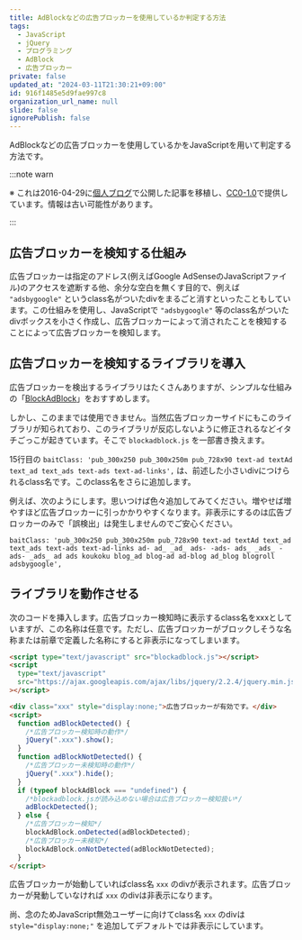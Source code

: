 ```yaml
---
title: AdBlockなどの広告ブロッカーを使用しているか判定する方法
tags:
  - JavaScript
  - jQuery
  - プログラミング
  - AdBlock
  - 広告ブロッカー
private: false
updated_at: "2024-03-11T21:30:21+09:00"
id: 916f1485e5d9fae997c8
organization_url_name: null
slide: false
ignorePublish: false
---
```


AdBlockなどの広告ブロッカーを使用しているかをJavaScriptを用いて判定する方法です。

:::note warn

※ これは2016-04-29に[個人ブログ](https://bicstone.me)で公開した記事を移植し、[CC0-1.0](https://creativecommons.org/publicdomain/zero/1.0/deed.ja)で提供しています。情報は古い可能性があります。

:::

## 広告ブロッカーを検知する仕組み

広告ブロッカーは指定のアドレス(例えばGoogle AdSenseのJavaScriptファイル)のアクセスを遮断する他、余分な空白を無くす目的で、例えば `"adsbygoogle"` というclass名がついたdivをまるごと消すといったこともしています。この仕組みを使用し、JavaScriptで `"adsbygoogle"` 等のclass名がついたdivボックスを小さく作成し、広告ブロッカーによって消されたことを検知することによって広告ブロッカーを検知します。

## 広告ブロッカーを検知するライブラリを導入

広告ブロッカーを検出するライブラリはたくさんありますが、シンプルな仕組みの「[BlockAdBlock](https://github.com/sitexw/BlockAdBlock)」をおすすめします。

しかし、このままでは使用できません。当然広告ブロッカーサイドにもこのライブラリが知られており、このライブラリが反応しないように修正されるなどイタチごっこが起きています。そこで `blockadblock.js` を一部書き換えます。

15行目の `baitClass: 'pub_300x250 pub_300x250m pub_728x90 text-ad textAd text_ad text_ads text-ads text-ad-links',` は、前述した小さいdivにつけられるclass名です。このclass名をさらに追加します。

例えば、次のようにします。思いつけば色々追加してみてください。増やせば増やすほど広告ブロッカーに引っかかりやすくなります。非表示にするのは広告ブロッカーのみで「誤検出」は発生しませんのでご安心ください。

`baitClass: 'pub_300x250 pub_300x250m pub_728x90 text-ad textAd text_ad text_ads text-ads text-ad-links ad- ad_ _ad_ ads- -ads- ads_ _ads_ -ads- _ads_ ad ads koukoku blog_ad blog-ad ad-blog ad_blog blogroll adsbygoogle',`

## ライブラリを動作させる

次のコードを挿入します。広告ブロッカー検知時に表示するclass名をxxxとしていますが、この名称は任意です。ただし、広告ブロッカーがブロックしそうな名称または前章で定義した名称にすると非表示になってしまいます。

```html
<script type="text/javascript" src="blockadblock.js"></script>
<script
  type="text/javascript"
  src="https://ajax.googleapis.com/ajax/libs/jquery/2.2.4/jquery.min.js"
></script>

<div class="xxx" style="display:none;">広告ブロッカーが有効です。</div>
<script>
  function adBlockDetected() {
    /*広告ブロッカー検知時の動作*/
    jQuery(".xxx").show();
  }
  function adBlockNotDetected() {
    /*広告ブロッカー未検知時の動作*/
    jQuery(".xxx").hide();
  }
  if (typeof blockAdBlock === "undefined") {
    /*blockadblock.jsが読み込めない場合は広告ブロッカー検知扱い*/
    adBlockDetected();
  } else {
    /*広告ブロッカー検知*/
    blockAdBlock.onDetected(adBlockDetected);
    /*広告ブロッカー未検知*/
    blockAdBlock.onNotDetected(adBlockNotDetected);
  }
</script>
```

広告ブロッカーが始動していればclass名 `xxx` のdivが表示されます。広告ブロッカーが発動していなければ `xxx` のdivは非表示になります。

尚、念のためJavaScript無効ユーザーに向けてclass名 `xxx` のdivは `style="display:none;"` を追加してデフォルトでは非表示にしています。
